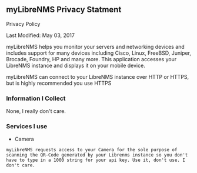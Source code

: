 ## myLibreNMS Privacy Statment

Privacy Policy

Last Modified: May 03, 2017

myLibreNMS helps you monitor your servers and networking devices and includes support for many devices including Cisco, Linux, FreeBSD, Juniper, Brocade, Foundry, HP and many more. This application accesses your LibreNMS instance and displays it on your mobile device.

myLibreNMS can connect to your LibreNMS instance over HTTP or HTTPS, but is highly recommended you use HTTPS

### Information I Collect

None, I really don't care.

### Services I use
 * Camera
 
 `myLibreNMS requests access to your Camera for the sole purpose of scanning the QR-Code generated by your Librenms instance so you don't have to type in a 1000 string for your api key. Use it, don't use. I don't care.
`
